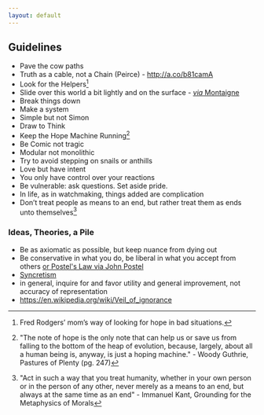 ```yaml
---
layout: default
---
```


## Guidelines

 - Pave the cow paths
 - Truth as a cable, not a Chain (Peirce) - http://a.co/b81camA
 - Look for the Helpers[^helpers]
 - Slide over this world a bit lightly and on the surface - [*via* Montaigne](http://amzn.to/1XDifrI)
 - Break things down
 - Make a system
 - Simple but not Simon
 - Draw to Think
 - Keep the Hope Machine Running[^woody]
 - Be Comic not tragic
 - Modular not monolithic
 - Try to avoid stepping on snails or anthills
 - Love but have intent
 - You only have control over your reactions
 - Be vulnerable: ask questions. Set aside pride.
 - In life, as in watchmaking, things added are complication
 - Don’t treat people as means to an end, but rather treat them as ends unto themselves[^kant]

### Ideas, Theories, a Pile

 - Be as axiomatic as possible, but keep nuance from dying out
 - Be conservative in what you do, be liberal in what you accept from others [or Postel's Law via John Postel](https://en.wikipedia.org/wiki/Robustness_principle)
 - [Syncretism](https://en.m.wikipedia.org/wiki/Syncretism)
 - in general, inquire for and favor utility and general improvement, not accuracy of representation
 - https://en.wikipedia.org/wiki/Veil_of_ignorance

[^helpers]: Fred Rodgers’ mom’s way of looking for hope in bad situations.

[^kant]: "Act in such a way that you treat humanity, whether in your own person or in the person of any other, never merely as a means to an end, but always at the same time as an end" - Immanuel Kant, Grounding for the Metaphysics of Morals

[^woody]: "The note of hope is the only note that can help us or save us from falling to the bottom of the heap of evolution, because, largely, about all a human being is, anyway, is just a hoping machine." - Woody Guthrie, Pastures of Plenty (pg. 247)
